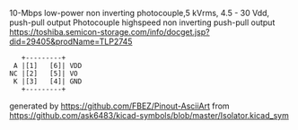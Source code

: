 10-Mbps low-power non inverting photocouple,5 kVrms, 4.5 - 30 Vdd, push-pull output
Photocouple highspeed non inverting push-pull output
https://toshiba.semicon-storage.com/info/docget.jsp?did=29405&prodName=TLP2745


	   +---------+
	 A |[1]   [6]| VDD
	NC |[2]   [5]| VO
	 K |[3]   [4]| GND
	   +---------+


generated by https://github.com/FBEZ/Pinout-AsciiArt from https://github.com/ask6483/kicad-symbols/blob/master/Isolator.kicad_sym